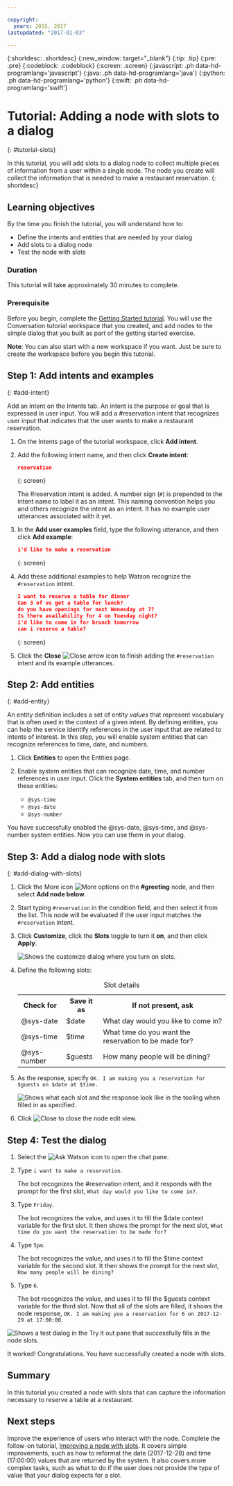 ```yaml
---

copyright:
  years: 2015, 2017
lastupdated: "2017-01-03"

---
```


{:shortdesc: .shortdesc}
{:new_window: target="_blank"}
{:tip: .tip}
{:pre: .pre}
{:codeblock: .codeblock}
{:screen: .screen}
{:javascript: .ph data-hd-programlang='javascript'}
{:java: .ph data-hd-programlang='java'}
{:python: .ph data-hd-programlang='python'}
{:swift: .ph data-hd-programlang='swift'}

# Tutorial: Adding a node with slots to a dialog
{: #tutorial-slots}

In this tutorial, you will add slots to a dialog node to collect multiple pieces of information from a user within a single node. The node you create will collect the information that is needed to make a restaurant reservation.
{: shortdesc}

## Learning objectives

By the time you finish the tutorial, you will understand how to:

- Define the intents and entities that are needed by your dialog
- Add slots to a dialog node
- Test the node with slots

### Duration
This tutorial will take approximately 30 minutes to complete.

### Prerequisite

Before you begin, complete the [Getting Started tutorial](getting-started.html). You will use the Conversation tutorial workspace that you created, and add nodes to the simple dialog that you built as part of the getting started exercise.

**Note**: You can also start with a new workspace if you want. Just be sure to create the workspace before you begin this tutorial.

## Step 1: Add intents and examples
{: #add-intent}

Add an intent on the Intents tab. An intent is the purpose or goal that is expressed in user input. You will add a #reservation intent that recognizes user input that indicates that the user wants to make a restaurant reservation.

1.  On the Intents page of the tutorial workspace, click **Add intent**.
1.  Add the following intent name, and then click **Create intent**:

    ```json
    reservation
    ```
    {: screen}

    The #reservation intent is added. A number sign (`#`) is prepended to the intent name to label it as an intent. This naming convention helps you and others recognize the intent as an intent. It has no example user utterances associated with it yet.
1.  In the **Add user examples** field, type the following utterance, and then click **Add example**:

    ```json
    i'd like to make a reservation
    ```
    {: screen}

1.  Add these additional examples to help Watson recognize the `#reservation` intent.

    ```json
    I want to reserve a table for dinner
    Can 3 of us get a table for lunch?
    do you have openings for next Wenesday at 7?
    Is there availability for 4 on Tuesday night?
    i'd like to come in for brunch tomorrow
    can i reserve a table?
    ```
    {: screen}

1.  Click the **Close** ![Close arrow](images/close_arrow.png) icon to finish adding the `#reservation` intent and its example utterances.

## Step 2: Add entities
{: #add-entity}

An entity definition includes a set of entity *values* that represent vocabulary that is often used in the context of a given intent. By defining entities, you can help the service identify references in the user input that are related to intents of interest. In this step, you will enable system entities that can recognize references to time, date, and numbers.

1.  Click **Entities** to open the Entities page.
1.  Enable system entities that can recognize date, time, and number references in user input. Click the **System entities** tab, and then turn on these entities:

    - `@sys-time`
    - `@sys-date`
    - `@sys-number`

You have successfully enabled the @sys-date, @sys-time, and @sys-number system entities. Now you can use them in your dialog.

## Step 3: Add a dialog node with slots
{: #add-dialog-with-slots}

1.  Click the More icon ![More options](images/kabob.png) on the **#greeting** node, and then select **Add node below**.
1.  Start typing `#reservation` in the condition field, and then select it from the list.
    This node will be evaluated if the user input matches the `#reservation` intent.
1.  Click **Customize**, click the **Slots** toggle to turn it **on**, and then click **Apply**.

    ![Shows the customize dialog where you turn on slots.](images/slots-toggle-on.png)
1.  Define the following slots:

    <table>
    <caption>Slot details</caption>
    <tr>
      <th>Check for</th>
      <th>Save it as</th>
      <th>If not present, ask</th>
    </tr>
    <tr>
      <td>@sys-date</td>
      <td>$date</td>
      <td>What day would you like to come in?</td>
    </tr>
    <tr>
      <td>@sys-time</td>
      <td>$time</td>
      <td>What time do you want the reservation to be made for?</td>
    </tr>
    </tr>
    <tr>
      <td>@sys-number</td>
      <td>$guests</td>
      <td>How many people will be dining?</td>
    </tr>
    </table>

1.  As the response, specify `OK. I am making you a reservation for $guests on $date at $time.`

    ![Shows what each slot and the response look like in the tooling when filled in as specified.](images/slots-simple-node.png)

1.  Click ![Close](images/close.png) to close the node edit view.

## Step 4: Test the dialog

1.  Select the ![Ask Watson](images/ask_watson.png) icon to open the chat pane.
1.  Type `i want to make a reservation`.

    The bot recognizes the #reservation intent, and it responds with the prompt for the first slot, `What day would you like to come in?`.

1.  Type `Friday`.

    The bot recognizes the value, and uses it to fill the $date context variable for the first slot. It then shows the prompt for the next slot, `What time do you want the reservation to be made for?`

1.  Type `5pm`.

    The bot recognizes the value, and uses it to fill the $time context variable for the second slot. It then shows the prompt for the next slot, `How many people will be dining?`

1.  Type `6`.

    The bot recognizes the value, and uses it to fill the $guests context variable for the third slot. Now that all of the slots are filled, it shows the node response, `OK. I am making you a reservation for 6 on 2017-12-29 at 17:00:00.`

![Shows a test dialog in the Try it out pane that successfully fills in the node slots.](images/slots-test-simple-node.png)

It worked! Congratulations. You have successfully created a node with slots.

## Summary

In this tutorial you created a node with slots that can capture the information necessary to reserve a table at a restaurant.

## Next steps

Improve the experience of users who interact with the node. Complete the follow-on tutorial, [Improving a node with slots](tutorial-slots-complex.html). It covers simple improvements, such as how to reformat the date (2017-12-28) and time (17:00:00) values that are returned by the system. It also covers more complex tasks, such as what to do if the user does not provide the type of value that your dialog expects for a slot.
